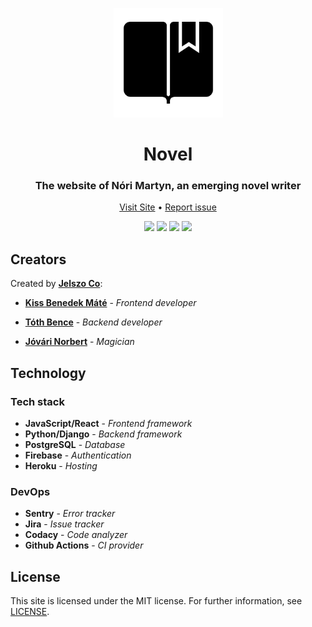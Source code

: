 <p align='center'>
<img width='175px' src='https://raw.githubusercontent.com/jelszo-co/novel/dev/frontend/public/favicon.png'>
</p>
<h1 align='center'>Novel</h1>
<h3 align="center">The website of Nóri Martyn, an emerging novel writer</h3>
<p align='center'><a href='https://github.com/jelszo-co/novel'>Visit Site</a> • <a href='https://github.com/jelszo-co/novel/issues/new'>Report issue</a></p>

<p align='center'>
<img src='https://img.shields.io/github/license/jelszo-co/novel?style=flat-square'>
<img src='https://travis-ci.com/jelszo-co/novel.svg?branch=master'>
<img src='https://img.shields.io/github/repo-size/jelszo-co/novel?color=%2370cc00&label=Repo%20size&style=flat-square'>
<img src='https://api.codacy.com/project/badge/Grade/bf56d16a163f4916aebfb8ba18d11f81?style=flat-square'>
</p>
 
## Creators
Created by [__Jelszo Co__](https://github.com/jelszo-co):

* [__Kiss Benedek Máté__](https://github.com/Tasztalos69) - *Frontend developer*

* [__Tóth Bence__](https://github.com/bnctth) - *Backend developer*

* [__Jóvári Norbert__](https://github.com/JvrR9945) - *Magician*

## Technology
<!-- TODO add links for tech -->
### Tech stack

* __JavaScript/React__ - *Frontend framework*
* __Python/Django__ - *Backend framework*
* __PostgreSQL__ - *Database*
* __Firebase__ - *Authentication*
* __Heroku__ - *Hosting*

### DevOps

* __Sentry__ - *Error tracker*
* __Jira__ - *Issue tracker*
* __Codacy__ - *Code analyzer*
* __Github Actions__ - *CI provider*

## License

This site is licensed under the MIT license. For further information, see [LICENSE](LICENSE).
